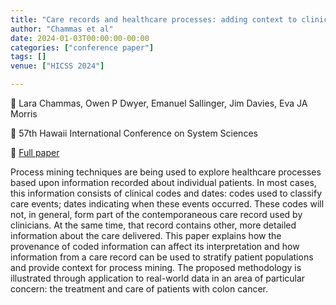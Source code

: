 ```yaml
---
title: "Care records and healthcare processes: adding context to clinical codes"
author: "Chammas et al"
date: 2024-01-03T00:00:00-00:00
categories: ["conference paper"]
tags: []
venue: ["HICSS 2024"]

---
```



👥 Lara Chammas, Owen P Dwyer, Emanuel Sallinger, Jim Davies, Eva JA Morris

📕 57th Hawaii International Conference on System Sciences

📄 [Full paper](https://scholarspace.manoa.hawaii.edu/items/6ceaf264-3271-4551-8d1f-92678c917892)

Process mining techniques are being used to explore healthcare processes based upon information recorded about individual patients. In most cases, this information consists of clinical codes and dates: codes used to classify care events; dates indicating when these events occurred. These codes will not, in general, form part of the contemporaneous care record used by clinicians. At the same time, that record contains other, more detailed information about the care delivered. This paper explains how the provenance of coded information can affect its interpretation and how information from a care record can be used to stratify patient populations and provide context for process mining. The proposed methodology is illustrated through application to real-world data in an area of particular concern: the treatment and care of patients with colon cancer. 



